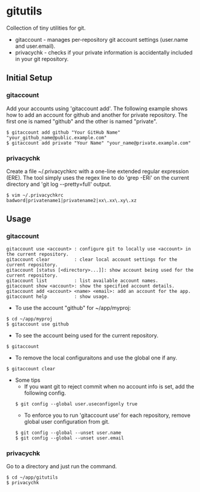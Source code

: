 # gitutils
Collection of tiny utilities for git.
* gitaccount - manages per-repository git account settings (user.name and user.email).
* privacychk - checks if your private information is accidentally included in your git repository.

## Initial Setup
### gitaccount
Add your accounts using 'gitaccount add'. The following example shows how to add an account for github and another for private repository. The first one is named "github" and the other is named "private".
```
$ gitaccount add github "Your GitHub Name" "your_github_name@public.example.com"
$ gitaccount add private "Your Name" "your_name@private.example.com"
```

### privacychk
Create a file ~/.privacychkrc with a one-line extended regular expression (ERE). The tool simply uses the regex line to do 'grep -ERi' on the current directory and 'git log --pretty=full' output.
```
$ vim ~/.privacychkrc
badword|privatename1|privatename2|xx\.xx\.xy\.xz
```

## Usage
### gitaccount
```
gitaccount use <account> : configure git to locally use <account> in the current repository.
gitaccount clear         : clear local account settings for the current repository.
gitaccount [status [<directory>...]]: show account being used for the current repository.
gitaccount list          : list available account names.
gitaccount show <account>: show the specified account details.
gitaccount add <account> <name> <email>: add an account for the app.
gitaccount help          : show usage.
```

* To use the account "github" for ~/app/myproj:
```
$ cd ~/app/myproj
$ gitaccount use github
```

* To see the account being used for the current repository.
```
$ gitaccount
```

* To remove the local configuraitons and use the global one if any.
```
$ gitaccount clear
```

* Some tips
    - If you want git to reject commit when no account info is set, add the following config.
    ```
    $ git config --global user.useconfigonly true
    ```
    - To enforce you to run 'gitaccount use' for each repository, remove global user configuration from git.
    ```
    $ git config --global --unset user.name
    $ git config --global --unset user.email
    ````

### privacychk
Go to a directory and just run the command.
```
$ cd ~/app/gitutils
$ privacychk
```


